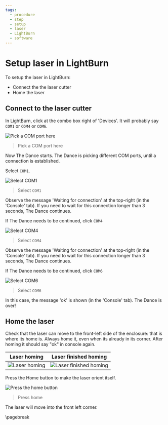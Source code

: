 ```yaml
---
tags:
  - procedure
  - step
  - setup
  - laser
  - LightBurn
  - software
---
```


# Setup laser in LightBurn

To setup the laser in LightBurn:

- Connect the the laser cutter
- Home the laser

## Connect to the laser cutter

In LightBurn, click at the combo box right of 'Devices'.
It will probably say `COM1` or `COM4` or `COM6`.

![Pick a COM port here](lightburn_pick_com_port_annotated.png)

> Pick a COM port here

Now The Dance starts. The Dance is picking different COM ports,
until a connection is established.

Select `COM1`.

![Select `COM1`](lightburn_com1_cropped.png)

> Select `COM1`

Observe the message 'Waiting for connection' at the top-right
(in the 'Console' tab).
If you need to wait for this connection longer than 3 seconds, The Dance
continues.

If The Dance needs to be continued, click `COM4`

![Select `COM4`](lightburn_com4_cropped.png)

> Select `COM4`

Observe the message 'Waiting for connection' at the top-right
(in the 'Console' tab).
If you need to wait for this connection longer than 3 seconds, The Dance
continues.

If The Dance needs to be continued, click `COM6`

![Select `COM6`](lightburn_com6_cropped.png)

> Select `COM6`

In this case, the message 'ok' is shown (in the 'Console' tab).
The Dance is over!

## Home the laser

Check that the laser can move to the front-left side
of the enclosure: that is where its home is. Always home it, even when its already in its corner. After homing it should say "ok" in console again.

| Laser homing                              | Laser finished homing                               |
|:-----------------------------------------:|:---------------------------------------------------:|
|![Laser homing](laser_starting_homing.png) | ![Laser finished homing](laser_finished_homing.png) |

Press the Home button to make the laser orient itself.

![Press the home button](lightburn_home_button.png)

> Press home

The laser will move into the front left corner.

\pagebreak

